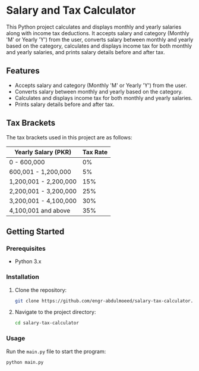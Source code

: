 # Salary and Tax Calculator

This Python project calculates and displays monthly and yearly salaries along with income tax deductions. It accepts salary and category (Monthly 'M' or Yearly 'Y') from the user, converts salary between monthly and yearly based on the category, calculates and displays income tax for both monthly and yearly salaries, and prints salary details before and after tax.

## Features

- Accepts salary and category (Monthly 'M' or Yearly 'Y') from the user.
- Converts salary between monthly and yearly based on the category.
- Calculates and displays income tax for both monthly and yearly salaries.
- Prints salary details before and after tax.

## Tax Brackets

The tax brackets used in this project are as follows:

| Yearly Salary (PKR)      | Tax Rate |
|--------------------------|----------|
| 0 - 600,000              | 0%       |
| 600,001 - 1,200,000      | 5%       |
| 1,200,001 - 2,200,000    | 15%      |
| 2,200,001 - 3,200,000    | 25%      |
| 3,200,001 - 4,100,000    | 30%      |
| 4,100,001 and above      | 35%      |

## Getting Started

### Prerequisites

- Python 3.x

### Installation

1. Clone the repository:
    ```sh
    git clone https://github.com/engr-abdulmoeed/salary-tax-calculator.git
    ```
2. Navigate to the project directory:
    ```sh
    cd salary-tax-calculator
    ```

### Usage

Run the `main.py` file to start the program:
```sh
python main.py
